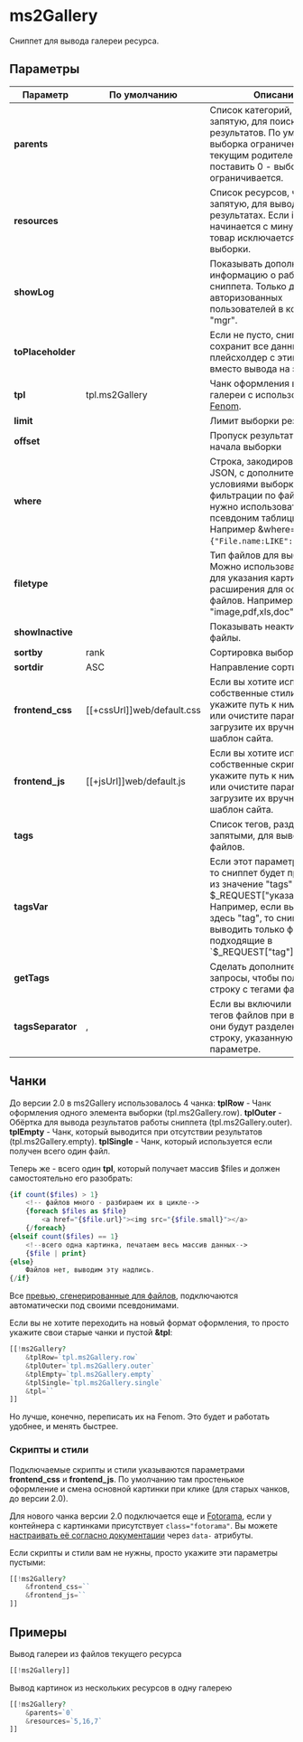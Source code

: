 # ms2Gallery

Сниппет для вывода галереи ресурса.

## Параметры

| Параметр          | По умолчанию               | Описание                                                                                                                                                                                                               |
| ----------------- | -------------------------- | ---------------------------------------------------------------------------------------------------------------------------------------------------------------------------------------------------------------------- |
| **parents**       |                            | Список категорий, через запятую, для поиска результатов. По умолчанию выборка ограничена текущим родителем. Если поставить 0 - выборка не ограничивается.                                                              |
| **resources**     |                            | Список ресурсов, через запятую, для вывода в результатах. Если id товара начинается с минуса, этот товар исключается из выборки.                                                                                       |
| **showLog**       |                            | Показывать дополнительную информацию о работе сниппета. Только для авторизованных пользователей в контексте "mgr".                                                                                                     |
| **toPlaceholder** |                            | Если не пусто, сниппет сохранит все данные в плейсхолдер с этим именем, вместо вывода на экран.                                                                                                                        |
| **tpl**           | tpl.ms2Gallery             | Чанк оформления всей галереи с использованием [Fenom][1].                                                                                                                                                              |
| **limit**         |                            | Лимит выборки результатов                                                                                                                                                                                              |
| **offset**        |                            | Пропуск результатов с начала выборки                                                                                                                                                                                   |
| **where**         |                            | Строка, закодированная в JSON, с дополнительными условиями выборки. Для фильтрации по файлам нужно использовать псевдоним таблицы "File". Например &where=`{"File.name:LIKE":"%img%"}`.                                |
| **filetype**      |                            | Тип файлов для выборки. Можно использовать "image" для указания картинок и расширения для остальных файлов. Например: "image,pdf,xls,doc".                                                                             |
| **showInactive**  |                            | Показывать неактивные файлы.                                                                                                                                                                                           |
| **sortby**        | rank                       | Сортировка выборки.                                                                                                                                                                                                    |
| **sortdir**       | ASC                        | Направление сортировки                                                                                                                                                                                                 |
| **frontend_css**  | [[+cssUrl]]web/default.css | Если вы хотите использовать собственные стили - укажите путь к ним здесь, или очистите параметр и загрузите их вручную через шаблон сайта.                                                                             |
| **frontend_js**   | [[+jsUrl]]web/default.js   | Если вы хотите использовать собственные скрипты - укажите путь к ним здесь, или очистите параметр и загрузите их вручную через шаблон сайта.                                                                           |
| **tags**          |                            | Список тегов, разделённых запятыми, для вывода файлов.                                                                                                                                                                 |
| **tagsVar**       |                            | Если этот параметр не пуст, то сниппет будет принимать из значение "tags" в $_REQUEST["указанноеимя"]. Например, если вы укажите здесь "tag", то сниппет будет выводить только файлы, подходящие в `$_REQUEST["tag"]`. |
| **getTags**       |                            | Сделать дополнительные запросы, чтобы получить строку с тегами файла?                                                                                                                                                  |
| **tagsSeparator** | ,                          | Если вы включили получение тегов файлов при выводе, они будут разделены через строку, указанную в этом параметре.                                                                                                      |

## Чанки

До версии 2.0 в ms2Gallery использовалось 4 чанка:
**tplRow** - Чанк оформления одного элемента выборки (tpl.ms2Gallery.row).
**tplOuter** - Обёртка для вывода результатов работы сниппета (tpl.ms2Gallery.outer).
**tplEmpty** - Чанк, который выводится при отсутствии результатов (tpl.ms2Gallery.empty).
**tplSingle** - Чанк, который используется если получен всего один файл.

Теперь же - всего один **tpl**, который получает массив $files и должен самостоятельно его разобрать:

```php
{if count($files) > 1}
    <!-- файлов много - разбираем их в цикле-->
    {foreach $files as $file}
        <a href="{$file.url}"><img src="{$file.small}"></a>
    {/foreach}
{elseif count($files) == 1}
    <!--всего одна картинка, печатаем весь массив данных-->
    {$file | print}
{else}
    Файлов нет, выводим эту надпись.
{/if}
```

Все [превью, сгенерированные для файлов][2], подключаются автоматически под своими псевдонимами.

Если вы не хотите переходить на новый формат оформления, то просто укажите свои старые чанки и пустой **&tpl**:

```php
[[!ms2Gallery?
    &tplRow=`tpl.ms2Gallery.row`
    &tplOuter=`tpl.ms2Gallery.outer`
    &tplEmpty=`tpl.ms2Gallery.empty`
    &tplSingle=`tpl.ms2Gallery.single`
    &tpl=``
]]
```

Но лучше, конечно, переписать их на Fenom. Это будет и работать удобнее, и менять быстрее.

### Скрипты и стили

Подключаемые скрипты и стили указываются параметрами **frontend_css** и **frontend_js**.
По умолчанию там простенькое оформление и смена основной картинки при клике (для старых чанков, до версии 2.0).

Для нового чанка версии 2.0 подключается еще и [Fotorama][3], если у контейнера с картинками присутствует `class="fotorama"`.
Вы можете [настраивать её согласно документации][4] через `data-` атрибуты.

Если скрипты и стили вам не нужны, просто укажите эти параметры пустыми:

```php
[[!ms2Gallery?
    &frontend_css=``
    &frontend_js=``
]]
```

## Примеры

Вывод галереи из файлов текущего ресурса

```php
[[!ms2Gallery]]
```

Вывод картинок из нескольких ресурсов в одну галерею

```php
[[!ms2Gallery?
    &parents=`0`
    &resources=`5,16,7`
]]
```

[1]: /ru/01_Компоненты/01_pdoTools/03_Парсер.md
[2]: /ru/01_Компоненты/18_ms2Gallery/02_Генерация_превью.md
[3]: http://fotorama.io/
[4]: http://fotorama.io/customize/
